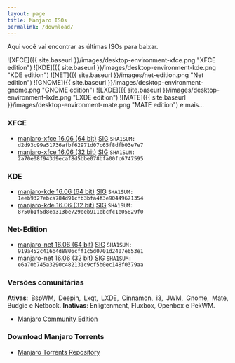 ```yaml
---
layout: page
title: Manjaro ISOs
permalink: /download/
---
```


<p style="text-align: justify;">Aqui você vai encontrar as últimas ISOs para baixar.</p>

 ![XFCE]({{ site.baseurl }}/images/desktop-environment-xfce.png "XFCE edition")
 ![KDE]({{ site.baseurl }}/images/desktop-environment-kde.png "KDE edition")
 ![NET]({{ site.baseurl }}/images/net-edition.png "Net edition")
 ![GNOME]({{ site.baseurl }}/images/desktop-environment-gnome.png "GNOME edition")
 ![LXDE]({{ site.baseurl }}/images/desktop-environment-lxde.png "LXDE edition")
 ![MATE]({{ site.baseurl }}/images/desktop-environment-mate.png "MATE edition")
e mais...

### XFCE

 - [manjaro-xfce 16.06 (64 bit)](http://sourceforge.net/projects/manjarolinux/files/release/16.06/xfce/manjaro-xfce-16.06-x86_64.iso) [SIG](http://sourceforge.net/projects/manjarolinux/files/release/16.06/xfce/manjaro-xfce-16.06-x86_64.iso.sig)
   `SHA1SUM: d2d93c99a51736afbf62971d07c65f8dfb03e7e7`
  - [manjaro-xfce 16.06 (32 bit)](http://sourceforge.net/projects/manjarolinux/files/release/16.06/xfce/manjaro-xfce-16.06-i686.iso) [SIG](http://sourceforge.net/projects/manjarolinux/files/release/16.06/xfce/manjaro-xfce-16.06-i686.iso.sig)
   `SHA1SUM: 2a70e08f943d9ecaf8d5bbe078bfa00fc6747595`

### KDE

 - [manjaro-kde 16.06 (64 bit)](http://sourceforge.net/projects/manjarolinux/files/release/16.06/kde/manjaro-kde-16.06-x86_64.iso) [SIG](http://sourceforge.net/projects/manjarolinux/files/release/16.06/kde/manjaro-kde-16.06-x86_64.iso.sig)
   `SHA1SUM: 1eeb9327ebca784d91cfb3bfa4f3e90449671354`
  - [manjaro-kde 16.06 (32 bit)](http://sourceforge.net/projects/manjarolinux/files/release/16.06/kde/manjaro-kde-16.06-i686.iso) [SIG](http://sourceforge.net/projects/manjarolinux/files/release/16.06/kde/manjaro-kde-16.06-i686.iso.sig)
   `SHA1SUM: 8750b1f5d8ea313be729eeb911ebcfc1e05829f0`

### Net-Edition

  - [manjaro-net 16.06 (64 bit)](http://sourceforge.net/projects/manjarolinux/files/release/16.06/netinstall/manjaro-net-16.06-x86_64.iso) [SIG](http://sourceforge.net/projects/manjarolinux/files/release/16.06/netinstall/manjaro-net-16.06-x86_64.iso.sig)
   `SHA1SUM: 919a452c416b4d8806cff1c5d0701d2407e653e1`
 - [manjaro-net 16.06 (32 bit)](http://sourceforge.net/projects/manjarolinux/files/release/16.06/netinstall/manjaro-net-16.06-i686.iso) [SIG](http://sourceforge.net/projects/manjarolinux/files/release/16.06/netinstall/manjaro-net-16.06-i686.iso.sig)
   `SHA1SUM: e6a70b745a3290c482131c9cf5b0ec148f0379aa`

### Versões comunitárias

<p style="text-align: justify;"><strong>Ativas</strong>: BspWM, Deepin, Lxqt, LXDE, Cinnamon, i3, JWM, Gnome, Mate, Budgie e Netbook. <strong>Inativas</strong>: Enligtenment, Fluxbox, Openbox e PekWM. </p>

 - [Manjaro Community Edition](https://sourceforge.net/projects/manjarolinux/files/community/)

### Download Manjaro Torrents

 - [Manjaro Torrents Repository](http://sourceforge.net/projects/manjarotorrents/)
